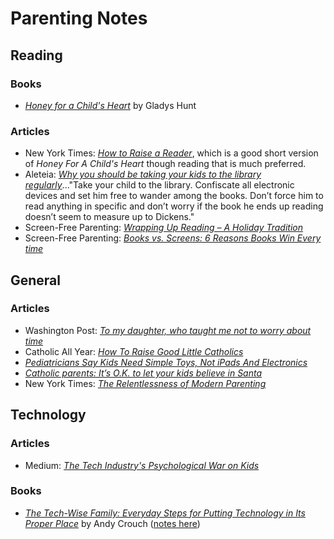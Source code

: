 # Parenting Notes

## Reading
### Books
- [*Honey for a Child's Heart*](https://www.amazon.com/Honey-Childs-Heart-Gladys-Hunt/dp/0310242460/ref=sr_1_1?ie=UTF8&qid=1532371458&sr=8-1&keywords=honey+for+a+child%27s+heart) by Gladys Hunt

### Articles
- New York Times: [*How to Raise a Reader*](https://www.nytimes.com/guides/books/how-to-raise-a-reader
), which is a good short version of *Honey For A Child's Heart* though reading that is much preferred.
- Aleteia: [*Why you should be taking your kids to the library regularly*](https://aleteia.org/2018/04/15/why-regular-visits-to-the-library-is-a-must-for-all-kids/)..."Take your child to the library. Confiscate all electronic devices and set him free to wander among the books. Don’t force him to read anything in specific and don’t worry if the book he ends up reading doesn’t seem to measure up to Dickens."
- Screen-Free Parenting: [*Wrapping Up Reading – A Holiday Tradition*](https://www.screenfreeparenting.com/wrapping-up-reading-a-holiday-tradition/)
- Screen-Free Parenting: [*Books vs. Screens: 6 Reasons Books Win Every time*](https://www.screenfreeparenting.com/books-vs-screens-6-reasons-books-win-everytime/)



## General

### Articles
- Washington Post: [*To my daughter, who taught me not to worry about time*](https://www.washingtonpost.com/opinions/to-my-daughter-who-taught-me-not-to-worry-about-time/2018/06/06/163dc034-6900-11e8-bea7-c8eb28bc52b1_story.html?utm_term=.bc1e7db291ad)
- Catholic All Year: [*How To Raise Good Little Catholics*](http://www.catholicallyear.com/2015/08/how-to-raise-good-little-catholics.html)
- [*Pediatricians Say Kids Need Simple Toys, Not iPads And Electronics*](https://www.scarymommy.com/aap-statement-toys-electronics/?utm_source=FB)
- [*Catholic parents: It’s O.K. to let your kids believe in Santa*](https://www.americamagazine.org/faith/2018/12/18/catholic-parents-its-ok-let-your-kids-believe-santa)
- New York Times: [*The Relentlessness of Modern Parenting*](https://www.nytimes.com/2018/12/25/upshot/the-relentlessness-of-modern-parenting.html)

## Technology

### Articles
- Medium: [*The Tech Industry's Psychological War on Kids*](https://medium.com/@richardnfreed/the-tech-industrys-psychological-war-on-kids-c452870464ce)

### Books
- [*The Tech-Wise Family: Everyday Steps for Putting Technology in Its Proper Place*](https://www.amazon.com/Tech-Wise-Family-Everyday-Putting-Technology/dp/0801018668/ref=sr_1_1?ie=UTF8&qid=1542477081&sr=8-1&keywords=the+tech+wise+family) by Andy Crouch ([notes here](https://github.com/mkudija/mkudija.github.io/blob/master/reading/notes/2018-11-17-The%20Tech-Wise%20Family.md))
